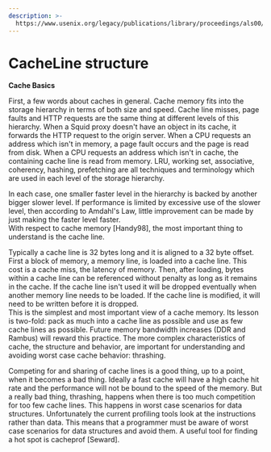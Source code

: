 ```yaml
---
description: >-
  https://www.usenix.org/legacy/publications/library/proceedings/als00/2000papers/papers/full_papers/sears/sears_html/index.html
---
```


# CacheLine structure

**Cache Basics**  


First, a few words about caches in general. Cache memory fits into the storage hierarchy in terms of both size and speed. Cache line misses, page faults and HTTP requests are the same thing at different levels of this hierarchy. When a Squid proxy doesn't have an object in its cache, it forwards the HTTP request to the origin server. When a CPU requests an address which isn't in memory, a page fault occurs and the page is read from disk. When a CPU requests an address which isn't in cache, the containing cache line is read from memory. LRU, working set, associative, coherency, hashing, prefetching are all techniques and terminology which are used in each level of the storage hierarchy.  


In each case, one smaller faster level in the hierarchy is backed by another bigger slower level. If performance is limited by excessive use of the slower level, then according to Amdahl's Law, little improvement can be made by just making the faster level faster.  
With respect to cache memory \[Handy98\], the most important thing to understand is the cache line. 

Typically a cache line is 32 bytes long and it is aligned to a 32 byte offset. First a block of memory, a memory line, is loaded into a cache line. This cost is a cache miss, the latency of memory. Then, after loading, bytes within a cache line can be referenced without penalty as long as it remains in the cache. If the cache line isn't used it will be dropped eventually when another memory line needs to be loaded. If the cache line is modified, it will need to be written before it is dropped.  
This is the simplest and most important view of a cache memory. Its lesson is two-fold: pack as much into a cache line as possible and use as few cache lines as possible. Future memory bandwidth increases \(DDR and Rambus\) will reward this practice. The more complex characteristics of cache, the structure and behavior, are important for understanding and avoiding worst case cache behavior: thrashing.  


Competing for and sharing of cache lines is a good thing, up to a point, when it becomes a bad thing. Ideally a fast cache will have a high cache hit rate and the performance will not be bound to the speed of the memory. But a really bad thing, thrashing, happens when there is too much competition for too few cache lines. This happens in worst case scenarios for data structures. Unfortunately the current profiling tools look at the instructions rather than data. This means that a programmer must be aware of worst case scenarios for data structures and avoid them. A useful tool for finding a hot spot is cacheprof \[Seward\].  


